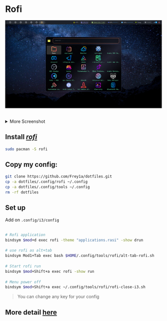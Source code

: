 # Rofi

![rofi-application](./rofi_applicatrions.png)
</br>
</br>

<details>
  <summary>More Screenshot</summary>

</br>
</br>

---

![rofi_run](./rofi-run.png)
</br>
</br>

---

![rofi_tab-menu](./rofi-tab-menu.png)
</br>
</br>

---

![power-rofi](./power-menu.png)

</br>
</br>
</details>

## Install [_rofi_](https://github.com/davatorium/rofi)

```bash
sudo pacman -S rofi
```

## Copy my config:

```bash
git clone https://github.com/Frey1a/dotfiles.git
cp -a dotfiles/.config/rofi ~/.config
cp -a dotfiles/.config/tools ~/.config
rm -rf dotfiles
```

## Set up

Add on `.config/i3/config`

```bash

# Rofi application
bindsym $mod+d exec rofi -theme "applications.rasi" -show drun

# use rofi as alt+tab
bindsym Mod1+Tab exec bash $HOME/.config/tools/rofi/alt-tab-rofi.sh

# Start rofi run
bindsym $mod+Shift+a exec rofi -show run

# Menu power off
bindsym $mod+Shift+a exec ~/.config/tools/rofi/rofi-close-i3.sh
```

> You can change any key for your config

## More detail [here](https://github.com/davatorium/rofi)
